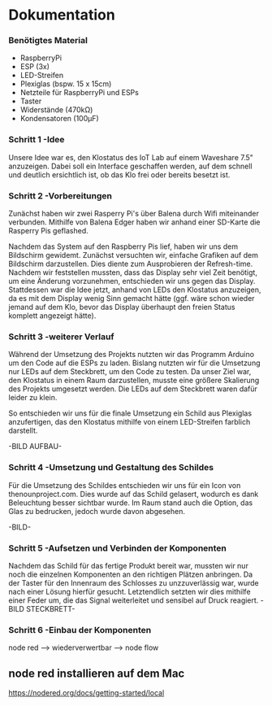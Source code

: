 # Dokumentation

### Benötigtes Material
- RaspberryPi
- ESP (3x)
- LED-Streifen
- Plexiglas (bspw. 15 x 15cm)
- Netzteile für RaspberryPi und ESPs
- Taster
- Widerstände (470kΩ)
- Kondensatoren (100µF)


### Schritt 1 -Idee
Unsere Idee war es, den Klostatus des IoT Lab auf einem Waveshare 7.5" anzuzeigen. Dabei soll ein Interface geschaffen werden, auf dem schnell und deutlich ersichtlich ist, ob das Klo frei oder bereits besetzt ist.

### Schritt 2 -Vorbereitungen
Zunächst haben wir zwei Rasperry Pi's über Balena durch Wifi miteinander verbunden.
Mithilfe von Balena Edger haben wir anhand einer SD-Karte die Rasperry Pis geflashed.

Nachdem das System auf den Raspberry Pis lief, haben wir uns dem Bildschirm gewidemt. Zunächst versuchten wir, einfache Grafiken auf dem Bildschirm darzustellen.
Dies diente zum Ausprobieren der Refresh-time. 
Nachdem wir feststellen mussten, dass das Display sehr viel Zeit benötigt, um eine Änderung vorzunehmen, entschieden wir uns gegen das Display.
Stattdessen war die Idee jetzt, anhand von LEDs den Klostatus anzuzeigen, da es mit dem Display wenig Sinn gemacht hätte (ggf. wäre schon wieder jemand auf dem Klo, bevor das Display überhaupt den freien Status komplett angezeigt hätte).

### Schritt 3 -weiterer Verlauf
Während der Umsetzung des Projekts nutzten wir das Programm Arduino um den Code auf die ESPs zu laden. Bislang nutzten wir für die Umsetzung nur LEDs auf dem Steckbrett, um den Code zu testen.
Da unser Ziel war, den Klostatus in einem Raum darzustellen, musste eine größere Skalierung des Projekts umgesetzt werden. Die LEDs auf dem Steckbrett waren dafür leider zu klein.

So entschieden wir uns für die finale Umsetzung ein Schild aus Plexiglas anzufertigen, das den Klostatus mithilfe von einem LED-Streifen farblich darstellt. 

-BILD AUFBAU-

### Schritt 4 -Umsetzung und Gestaltung des Schildes
Für die Umsetzung des Schildes entschieden wir uns für ein Icon von thenounproject.com. 
Dies wurde auf das Schild gelasert, wodurch es dank Beleuchtung besser sichtbar wurde. Im Raum stand auch die Option, das Glas zu bedrucken, jedoch wurde davon abgesehen.

-BILD-

### Schritt 5 -Aufsetzen und Verbinden der Komponenten
Nachdem das Schild für das fertige Produkt bereit war, mussten wir nur noch die einzelnen Komponenten an den richtigen Plätzen anbringen. Da der Taster für den Innenraum des Schlosses zu unzzuverlässig war, wurde nach einer Lösung hierfür gesucht.
Letztendlich setzten wir dies mithilfe einer Feder um, die das Signal weiterleitet und sensibel auf Druck reagiert.
-BILD STECKBRETT-

### Schritt 6 -Einbau der Komponenten


node red
--> wiederverwertbar
--> node flow

## node red installieren auf dem Mac
https://nodered.org/docs/getting-started/local